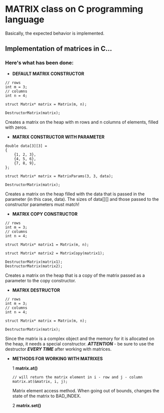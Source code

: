 # MATRIX class on C programming language

Basically, the expected behavior is implemented.

## Implementation of matrices in C...

### Here's what has been done:

- **DEFAULT MATRIX CONSTRUCTOR**

```
// rows
int m = 3;
// columns
int n = 4;

struct Matrix* matrix = Matrix(m, n);

DestructorMatrix(matrix);
```

Creates a matrix on the heap with m rows and n columns of elements, filled with zeros.

- **MATRIX CONSTRUCTOR WITH PARAMETER**

```
double data[3][3] = 
{
    {1, 2, 3},
    {4, 5, 6},
    {7, 8, 9},
};

struct Matrix* matrix = MatrixParams(3, 3, data);

DestructorMatrix(matrix);
```

Creates a matrix on the heap filled with the data that is passed in the parameter (in this case, data). The sizes of data[][] and those passed to the constructor parameters must match!

- **MATRIX COPY CONSTRUCTOR**

```
// rows
int m = 3;
// columns
int n = 4;

struct Matrix* matrix1 = Matrix(m, n);

struct Matrix* matrix2 = MatrixCopy(matrix1);

DestructorMatrix(matrix1);
DestructorMatrix(matrix2);
```

Creates a matrix on the heap that is a copy of the matrix passed as a parameter to the copy constructor.

- **MATRIX DESTRUCTOR**

```
// rows
int m = 3;
// columns
int n = 4;

struct Matrix* matrix = Matrix(m, n);

DestructorMatrix(matrix);
```

Since the matrix is ​​a complex object and the memory for it is allocated on the heap, it needs a special constructor. ***ATTENTION*** - be sure to use the destructor ***EVERY TIME*** after working with matrices.

- **METHODS FOR WORKING WITH MATRIXES**

    1 **matrix.at()**

    ```
    // will return the matrix element in i - row and j - column
    matrix.at(&matrix, i, j);
    ```

    Matrix element access method. When going out of bounds, changes the state of the matrix to BAD_INDEX.

    2 **matrix.set()**

    ```
    ```

